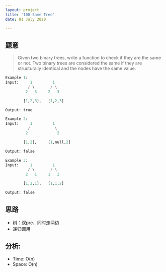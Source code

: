 ```yaml
---
layout: project
title: '100-Same Tree'
date: 01 July 2020

---
```

## 题意
> Given two binary trees, write a function to check if they are the same or not.
> Two binary trees are considered the same if they are structurally identical and the nodes have the same value.

~~~python
Example 1:
Input:     1         1
          / \       / \
         2   3     2   3

        [1,2,3],   [1,2,3]

Output: true

Example 2:
Input:     1         1
          /           \
         2             2

        [1,2],     [1,null,2]

Output: false

Example 3:
Input:     1         1
          / \       / \
         2   1     1   2

        [1,2,1],   [1,1,2]

Output: false
~~~

## 思路
- 树：双pre，同时走两边
- 递归调用


<script src="//emgithub.com/embed.js?target=https%3A%2F%2Fgithub.com%2Fchuanluchen%2Fchuanluchen.github.io%2Fblob%2Fmain%2Fcollection%2Fleetcodes%2F_100_SameTree.py&style=hopscotch&showBorder=on&showFileMeta=on"></script>

## 分析:
- Time: O(n) 
- Space: O(n) 
